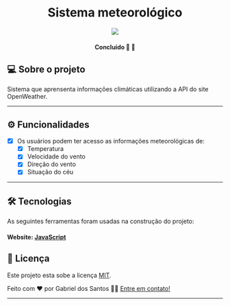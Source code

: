 <h1 align="center">
    Sistema meteorológico
</h1>

<p align="center">
  <img src="https://user-images.githubusercontent.com/71797335/131237070-512fc34c-f396-4839-b62b-55d6c06765e9.png">

<h4 align="center"> 
 Concluído 🚀 🚧
</h4>

## 💻 Sobre o projeto

Sistema que aprensenta informações climáticas utilizando a API do site OpenWeather.


---

## ⚙️ Funcionalidades

- [x] Os usuários podem ter acesso as informações meteorológicas de:
  - [x] Temperatura
  - [x] Velocidade do vento
  - [x] Direção do vento
  - [x] Situação do céu 

---

## 🛠 Tecnologias

As seguintes ferramentas foram usadas na construção do projeto:

#### **Website:**  [JavaScript](https://developer.mozilla.org/pt-BR/docs/Web/JavaScript)




## 📝 Licença

Este projeto esta sobe a licença [MIT](./LICENSE).

Feito com ❤️ por Gabriel dos Santos 👋🏽 [Entre em contato!](https://www.linkedin.com/in/gabriel-dos-santos1910/)

---
